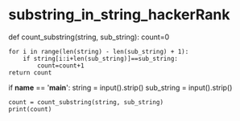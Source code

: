 # substring_in_string_hackerRank
def count_substring(string, sub_string):
    count=0
    
    for i in range(len(string) - len(sub_string) + 1):
        if string[i:i+len(sub_string)]==sub_string:
            count=count+1
    return count

if __name__ == '__main__':
    string = input().strip()
    sub_string = input().strip()
    
    count = count_substring(string, sub_string)
    print(count)
